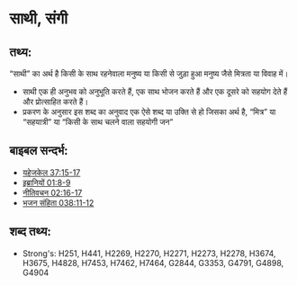 # साथी, संगी #

## तथ्य: ##

“साथी” का अर्थ है किसी के साथ रहनेवाला मनुष्य या किसी से जुड़ा हुआ मनुष्य जैसे मित्रता या विवाह में।

* साथी एक ही अनुभव को अनुभूति करते हैं, एक साथ भोजन करते हैं और एक दूसरे को सहयोग देते हैं और प्रोत्साहित करते हैं।
* प्रकरण के अनुसार इस शब्द का अनुवाद एक ऐसे शब्द या उक्ति से हो जिसका अर्थ है, “मित्र” या “सहयात्री” या “किसी के साथ चलने वाला सहयोगी जन”

## बाइबल सन्दर्भ: ##

* [यहेजकेल 37:15-17](rc://en/tn/help/ezk/37/15)
* [इब्रानियों 01:8-9](rc://en/tn/help/heb/01/08)
* [नीतिवचन 02:16-17](rc://en/tn/help/pro/02/16)
* [भजन संहिता 038:11-12](rc://en/tn/help/psa/038/011)

## शब्द तथ्य: ##

* Strong's: H251, H441, H2269, H2270, H2271, H2273, H2278, H3674, H3675, H4828, H7453, H7462, H7464, G2844, G3353, G4791, G4898, G4904
